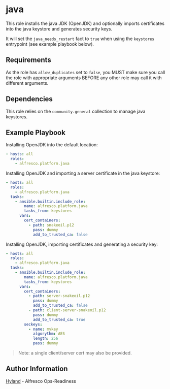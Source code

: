 # java

This role installs the java JDK (OpenJDK) and optionally imports certificates
into the java keystore and generates security keys.

It will set the `java_needs_restart` fact to `true` when using the `keystores`
entrypoint (see example playbook below).

## Requirements

As the role has `allow_duplicates` set to `false`, you MUST make sure you call
the role with appropriate arguments BEFORE any other role may call it with
different arguments.

## Dependencies

This role relies on the `community.general` collection to manage java keystores.

## Example Playbook

Installing OpenJDK into the default location:

```yaml
- hosts: all
  roles:
    - alfresco.platform.java
```

Installing OpenJDK and importing a server certificate in the java keystore:

```yaml
- hosts: all
  roles:
    - alfresco.platform.java
  tasks:
    - ansible.builtin.include_role:
        name: alfresco.platform.java
        tasks_from: keystores
      vars:
        cert_containers:
          - path: snakeoil.p12
            pass: dummy
            add_to_trusted_ca: false
```

Installing OpenJDK, importing certificates and generating a security key:

```yaml
- hosts: all
  roles:
    - alfresco.platform.java
  tasks:
    - ansible.builtin.include_role:
        name: alfresco.platform.java
        tasks_from: keystores
      vars:
        cert_containers:
          - path: server-snakeoil.p12
            pass: dummy
            add_to_trusted_ca: false
          - path: client-server-snakeoil.p12
            pass: dummy
            add_to_trusted_ca: true
        seckeys:
          - name: mykey
            algorythm: AES
            length: 256
            pass: dummy
```

> Note: a single client/server cert may also be provided.

## Author Information

[Hyland](https://hyland.com) - Alfresco Ops-Readiness
